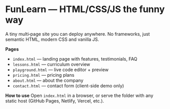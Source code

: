 
# FunLearn — HTML/CSS/JS the funny way

A tiny multi‑page site you can deploy anywhere. No frameworks, just semantic HTML, modern CSS and vanilla JS.

**Pages**
- `index.html` — landing page with features, testimonials, FAQ
- `lessons.html` — curriculum overview
- `playground.html` — live code editor + preview
- `pricing.html` — pricing plans
- `about.html` — about the company
- `contact.html` — contact form (client-side demo only)

**How to use**
Open `index.html` in a browser, or serve the folder with any static host (GitHub Pages, Netlify, Vercel, etc.).

